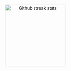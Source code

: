 <!-- [![GitHub Streak](https://streak-stats.demolab.com?user=JohnNtirintis&theme=dark)](https://git.io/streak-stats) -->

<p align="center">
  <img width="200" src="[![GitHub Streak](https://streak-stats.demolab.com?user=JohnNtirintis&theme=dark)](https://git.io/streak-stats)" alt="Github streak stats">
</p>
